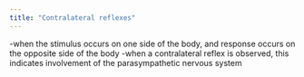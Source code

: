 ```yaml
---
title: "Contralateral reflexes"
---
```

-when the stimulus occurs on one side of the body, and response occurs on the opposite side of the body
-when a contralateral reflex is observed, this indicates involvement of the parasympathetic nervous system

